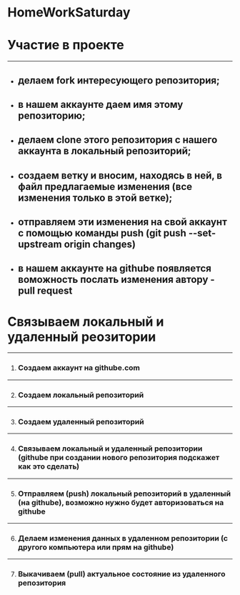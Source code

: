 # HomeWorkSaturday
# Участие в проекте
---
- ## делаем fork интересующего репозитория;
- ## в нашем аккаунте даем имя этому репозиторию;
- ## делаем clone этого репозитория с нашего аккаунта в локальный репозиторий;
- ## создаем ветку и вносим, находясь в ней, в файл предлагаемые изменения (все изменения только в этой ветке);
- ## отправляем эти изменения на свой аккаунт с помощью команды push (git push --set-upstream origin changes)
- ## в нашем аккаунте на githube появляется воможность послать изменения автору - pull request

# Связываем локальный и удаленный реозитории
---
1. ### Создаем аккаунт на githube.com
---
2. ### Создаем локальный репозиторий
---
3. ### Создаем удаленный репозиторий
---
4. ### Связываем локальный и удаленный репозитории (githube при создании нового репозитория подскажет как это сделать)
---
5. ### Отправляем (push) локальный репозиторий в удаленный (на githube), возможно нужно будет авторизоваться на githube 
---
6. ### Делаем изменения данных в удаленном репозитории (с другого компьютера или прям на githube)
---
7. ### Выкачиваем (pull) актуальное состояние из удаленного репозитория
